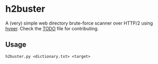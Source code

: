# h2buster
A (very) simple web directory brute-force scanner over HTTP/2 using [hyper](https://github.com/Lukasa/hyper).
Check the [TODO](TODO.md) file for contributing.

## Usage
`h2buster.py <dictionary.txt> <target>`
